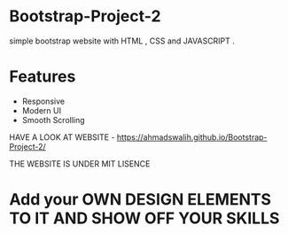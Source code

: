 # Bootstrap-Project-2

simple bootstrap website with HTML , CSS and JAVASCRIPT . 

# Features
- Responsive
- Modern UI 
- Smooth Scrolling

HAVE A LOOK AT WEBSITE - https://ahmadswalih.github.io/Bootstrap-Project-2/

 THE WEBSITE IS UNDER MIT LISENCE


# Add your OWN DESIGN ELEMENTS TO IT AND SHOW OFF YOUR SKILLS 
